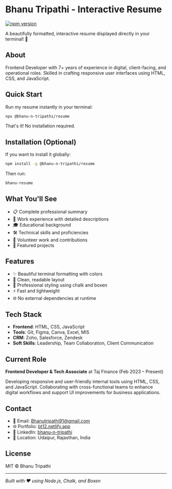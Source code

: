 # Bhanu Tripathi - Interactive Resume

[![npm version](https://badge.fury.io/js/@bhanu-n-tripathi%2Fresume.svg)](https://badge.fury.io/js/@bhanu-n-tripathi/resume)

A beautifully formatted, interactive resume displayed directly in your terminal! 🚀

## About

Frontend Developer with 7+ years of experience in digital, client-facing, and operational roles. Skilled in crafting responsive user interfaces using HTML, CSS, and JavaScript.

## Quick Start

Run my resume instantly in your terminal:

```bash
npx @bhanu-n-tripathi/resume
```

That's it! No installation required.

## Installation (Optional)

If you want to install it globally:

```bash
npm install -g @bhanu-n-tripathi/resume
```

Then run:

```bash
bhanu-resume
```

## What You'll See

- 📋 Complete professional summary
- 💼 Work experience with detailed descriptions
- 🎓 Educational background
- 🛠️ Technical skills and proficiencies
- 🤝 Volunteer work and contributions
- 🚀 Featured projects

## Features

- ✨ Beautiful terminal formatting with colors
- 📱 Clean, readable layout
- 🎨 Professional styling using chalk and boxen
- ⚡ Fast and lightweight
- 🌐 No external dependencies at runtime

## Tech Stack

- **Frontend**: HTML, CSS, JavaScript
- **Tools**: Git, Figma, Canva, Excel, MIS
- **CRM**: Zoho, Salesforce, Zendesk
- **Soft Skills**: Leadership, Team Collaboration, Client Communication

## Current Role

**Frontend Developer & Tech Associate** at Taj Finance (Feb 2023 – Present)

Developing responsive and user-friendly internal tools using HTML, CSS, and JavaScript. Collaborating with cross-functional teams to enhance digital workflows and support UI improvements for business applications.

## Contact

- 📧 Email: Bhanutripathi91@gmail.com
- 🌐 Portfolio: [bt12.netlify.app](https://bt12.netlify.app)
- 💼 LinkedIn: [bhanu-n-tripathi](https://in.linkedin.com/in/bhanu-n-tripathi)
- 📍 Location: Udaipur, Rajasthan, India

## License

MIT © Bhanu Tripathi

---

*Built with ❤️ using Node.js, Chalk, and Boxen*